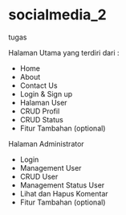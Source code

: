 # socialmedia_2
tugas


Halaman Utama yang terdiri
dari :

 - Home
 - About
 - Contact Us
 - Login & Sign up
 - Halaman User
 - CRUD Profil
 - CRUD Status
 - Fitur Tambahan (optional)

 Halaman Administrator
 - Login
 - Management User
 - CRUD User
 - Management Status User
 - Lihat dan Hapus Komentar
 - Fitur Tambahan (optional)
